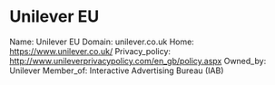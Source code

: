 
# Unilever EU

Name: Unilever EU
Domain: unilever.co.uk
Home: https://www.unilever.co.uk/
Privacy_policy: http://www.unileverprivacypolicy.com/en_gb/policy.aspx
Owned_by: Unilever
Member_of: Interactive Advertising Bureau (IAB)
